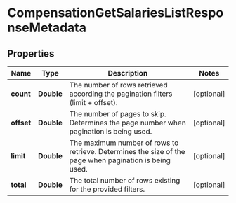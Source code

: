 

# CompensationGetSalariesListResponseMetadata


## Properties

| Name | Type | Description | Notes |
|------------ | ------------- | ------------- | -------------|
|**count** | **Double** | The number of rows retrieved according the pagination filters (limit + offset). |  [optional] |
|**offset** | **Double** | The number of pages to skip. Determines the page number when pagination is being used. |  [optional] |
|**limit** | **Double** | The maximum number of rows to retrieve. Determines the size of the page when pagination is being used. |  [optional] |
|**total** | **Double** | The total number of rows existing for the provided filters. |  [optional] |



